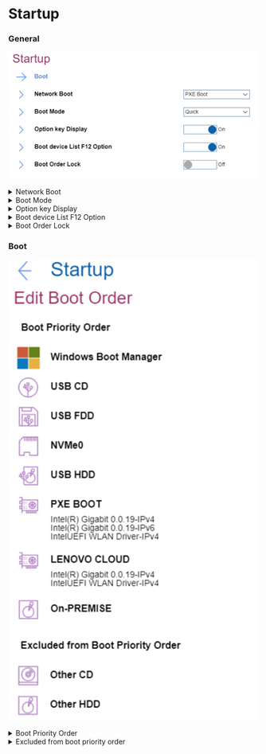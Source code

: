 # Startup #
### General ###
![](./img/startup.png)

<details><summary>Network Boot</summary>
Option to select top priority of the Boot Priority Order when waking from LAN.
One of 9 possible options:

1.	**PXE BOTT** – Default
2.	USB CD
3.	USB FDD
4.	NVMe0
5.	USB HDD
6.	LENOVO CLOUD
7.	ON-PREMISE
8.	Other CD
9.	Other HDD

| WMI Setting name | Values |
|:---|:---|
| NetworkBoot |  |
</details>


<details><summary>Boot Mode</summary>
One of 2 possible values:

1.	**Quick** – the diagnostic splash screen does not display unless you press Esc during boot. Default.
2.	Diagnostics – the diagnostic splash screen always displays during boot.

| WMI Setting name | Values |
|:---|:---|
| BootMode |  |
</details>


<details><summary>Option key Display</summary>
One of 2 possible states:

1.	**On** – system will show the option key message when the system is booted. Default.
2.	Off – system will not show the option key message. 

| WMI Setting name | Values |
|:---|:---|
| StartupOptionKeys |  |
</details>


<details><summary>Boot device List F12 Option</summary>
One of 2 possible states:

1.	**On** – F12 key is used to invoke a pop-up Boot devise list. Default.<br>
    **Note**. This option is only available when Supervisor enters setup.
2.	Off – F12 does not invoke a pop-up Boot device list.

| WMI Setting name | Values |
|:---|:---|
| BootDeviceListF12Option |  |
</details>


<details><summary>Boot Order Lock</summary>
One of 2 possible states:

1.	On – Boot Priority Order is locked.
2.	**Off** – Boot Priority Order is not locked. Default. 

| WMI Setting name | Values |
|:---|:---|
| BootOrderLock |  |
</details>


### Boot ###
![](./img/boot.png)

<details><summary>Boot Priority Order</summary>
The ordered list of currently defined boot priority order.
Keys used to view or configure devices: 

* '↑' and '↓' arrows Select a device. 
* '+' and '-' move the device up or down. 
* 'Shift + 1' enables or disables a device. 
* 'Delete' deletes an unprotected device.

Possible items on the list:

1.	Windows Boot Manager
2.	USB CD
3.	USB FDD
4.	NVMe0
5.	USB HDD
6.	PXE Boot – sub-menu appears only when multiple network stacks are available.<br>
    a.	Intel (R) Gigabit x.x.xx-Ipv4<br>
    b.	Intel (R) Gigabit x.x.xx-Ipv6<br>
7.	LENOVO CLOUD
8.	ON-PREMISE

| WMI Setting name | Values |
|:---|:---|
| BootOrder |  |
</details>


<details><summary>Excluded from boot priority order</summary>
By default, the following items are excluded from boot priority order:

1.	Other CD
2.	Other HDD

| WMI Setting name | Values |
|:---|:---|
| Not available via WMI. If needed, you can get the list of possible values and compare them with the current settings. |  |
</details>